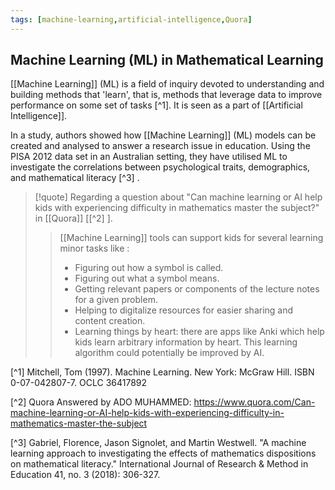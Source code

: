 ```yaml
---
tags: [machine-learning,artificial-intelligence,Quora]
---
```


## Machine Learning (ML) in Mathematical Learning

[[Machine Learning]] (ML) is a field of inquiry devoted to understanding and building methods that 'learn', that is, methods that leverage data to improve performance on some set of tasks [^1]. It is seen as a part of [[Artificial Intelligence]].

In a study, authors showed how [[Machine Learning]] (ML) models can be created and analysed to answer a research issue in education. Using the PISA 2012 data set in an Australian setting, they have utilised ML to investigate the correlations between psychological traits, demographics, and mathematical literacy [^3] .

> [!quote] 
> Regarding a question about "Can machine learning or AI help kids with experiencing difficulty in mathematics master the subject?" in [[Quora]] [[^2] ].
> 
> > [[Machine Learning]]  tools can support kids for several learning minor tasks like :
> > - Figuring out how a symbol is called.
> > - Figuring out what a symbol means.
> > - Getting relevant papers or components of the lecture notes for a given problem.
> > - Helping to digitalize resources for easier sharing and content creation.
> > - Learning things by heart: there are apps like Anki which help kids learn arbitrary information by heart. This learning algorithm could potentially be improved by AI. 

[^1] Mitchell, Tom (1997). Machine Learning. New York: McGraw Hill. ISBN 0-07-042807-7. OCLC 36417892 

[^2] Quora Answered by ADO MUHAMMED: https://www.quora.com/Can-machine-learning-or-AI-help-kids-with-experiencing-difficulty-in-mathematics-master-the-subject 

[^3] Gabriel, Florence, Jason Signolet, and Martin Westwell. "A machine learning approach to investigating the effects of mathematics dispositions on mathematical literacy." International Journal of Research & Method in Education 41, no. 3 (2018): 306-327. 